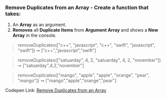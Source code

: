 ### Remove Duplicates from an Array - Create a function that takes: 

1. An **Array** as an argument. 
1. **Removes** all **Duplicate Items** from **Argument Array** and shows a **New Array** in the console.

> removeDuplicates(["c++", "javascript", "c++", "swift", "javascript", "swift"]) ➞ ["c++","javascript","swift"] 

> removeDuplicates(["satuarday", 4, 2, "satuarday", 4, 2, "november"]) ➞ ["satuarday",4,2,"november"]

> removeDuplicates(["mango", "apple", "apple", "orange", "pear", "mango"]) ➞ ["mango","apple","orange","pear"]

Codepen Link: [Remove Duplicates from an Array](https://codepen.io/javascriptstudent/pen/yLYLLKy?editors=0012)